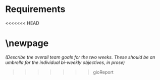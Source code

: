 
# Requirements
<<<<<<< HEAD

\newpage
=======
_(Describe the overall team goals for the two weeks. These should be an umbrella for the individual bi-weekly objectives, in prose)_
>>>>>>> gioReport

